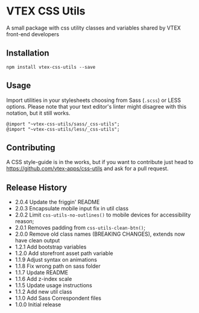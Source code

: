 VTEX CSS Utils
=========

A small package with css utility classes and variables shared by VTEX front-end developers

## Installation

  `npm install vtex-css-utils --save`

## Usage

Import utilities in your stylesheets choosing from Sass (`.scss`) or LESS options. Please note that your text editor's linter might disagree with this notation, but it still works.

  `@import "~vtex-css-utils/sass/_css-utils";`  
  `@import "~vtex-css-utils/less/_css-utils";`

## Contributing

A CSS style-guide is in the works, but if you want to contribute just head to <https://github.com/vtex-apps/css-utils> and ask for a pull request.

## Release History

* 2.0.4 Update the friggin' README
* 2.0.3 Encapsulate mobile input fix in util class
* 2.0.2 Limit `css-utils-no-outlines()` to mobile devices for accessibility reason;
* 2.0.1 Removes padding from `css-utils-clean-btn()`;
* 2.0.0 Remove old class names (BREAKING CHANGES), extends now have clean output
* 1.2.1 Add bootstrap variables
* 1.2.0 Add storefront asset path variable
* 1.1.9 Adjust syntax on animations
* 1.1.8 Fix wrong path on sass folder
* 1.1.7 Update README
* 1.1.6 Add z-index scale
* 1.1.5 Update usage instructions
* 1.1.2 Add new util class
* 1.1.0 Add Sass Correspondent files
* 1.0.0 Initial release
